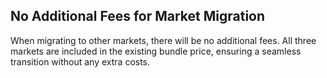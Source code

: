## No Additional Fees for Market Migration

When migrating to other markets, there will be no additional fees. All three markets are included in the existing bundle price, ensuring a seamless transition without any extra costs.